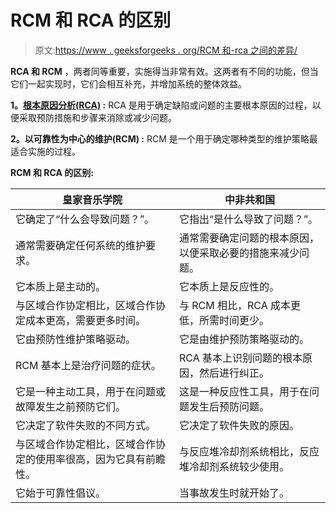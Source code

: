 # RCM 和 RCA 的区别

> 原文:[https://www . geeksforgeeks . org/RCM 和-rca 之间的差异/](https://www.geeksforgeeks.org/difference-between-rcm-and-rca/)

**RCA 和 RCM** ，两者同等重要，实施得当非常有效。这两者有不同的功能，但当它们一起实现时，它们会相互补充，并增加系统的整体效益。

**1。[根本原因分析(RCA)](https://www.geeksforgeeks.org/basic-principle-of-root-cause-analysis/) :**
RCA 是用于确定缺陷或问题的主要根本原因的过程，以便采取预防措施和步骤来消除或减少问题。

**2。以可靠性为中心的维护(RCM) :**
RCM 是一个用于确定哪种类型的维护策略最适合实施的过程。

**RCM 和 RCA 的区别:**

<center>

| 皇家音乐学院 | 中非共和国 |
| --- | --- |
| 它确定了“什么会导致问题？”。 | 它指出“是什么导致了问题？”。 |
| 通常需要确定任何系统的维护要求。 | 通常需要确定问题的根本原因，以便采取必要的措施来减少问题。 |
| 它本质上是主动的。 | 它本质上是反应性的。 |
| 与区域合作协定相比，区域合作协定成本更高，需要更多时间。 | 与 RCM 相比，RCA 成本更低，所需时间更少。 |
| 它由预防性维护策略驱动。 | 它是由维护预防策略驱动的。 |
| RCM 基本上是治疗问题的症状。 | RCA 基本上识别问题的根本原因，然后进行纠正。 |
| 它是一种主动工具，用于在问题或故障发生之前预防它们。 | 这是一种反应性工具，用于在问题发生后预防问题。 |
| 它决定了软件失败的不同方式。 | 它决定了软件失败的原因。 |
| 与区域合作协定相比，区域合作协定的使用率很高，因为它具有前瞻性。 | 与反应堆冷却剂系统相比，反应堆冷却剂系统较少使用。 |
| 它始于可靠性倡议。 | 当事故发生时就开始了。 |

</center>